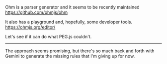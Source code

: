 Ohm is a parser generator and it seems to be recently maintained
https://github.com/ohmjs/ohm

It also has a playground and, hopefully, some developer tools.
https://ohmjs.org/editor/

Let's see if it can do what PEG.js couldn't.

----

The approach seems promising, but there's so much back and forth with Gemini to generate the missing rules that I'm giving up for now.

